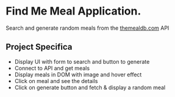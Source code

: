 # Find Me Meal Application.

Search and generate random meals from the [themealdb.com](https://www.themealdb.com) API

## Project Specifica

- Display UI with form to search and button to generate
- Connect to API and get meals
- Display meals in DOM with image and hover effect
- Click on meal and see the details
- Click on generate button and fetch & display a random meal

